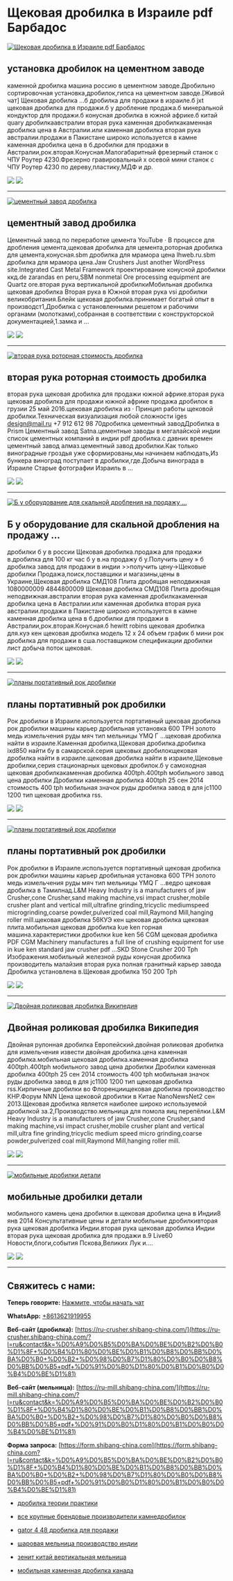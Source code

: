 # Щековая дробилка в Израиле pdf Барбадос

<a href="https://swt.shibang-china.com/?l=ru&img&k=%D0%A9%D0%B5%D0%BA%D0%BE%D0%B2%D0%B0%D1%8F+%D0%B4%D1%80%D0%BE%D0%B1%D0%B8%D0%BB%D0%BA%D0%B0+%D0%B2+%D0%98%D0%B7%D1%80%D0%B0%D0%B8%D0%BB%D0%B5+pdf+%D0%91%D0%B0%D1%80%D0%B1%D0%B0%D0%B4%D0%BE%D1%81" target="_blank">![Щековая дробилка в Израиле pdf Барбадос](http://static.shibang-china.com/all-800x300/174.jpg)</a>

## установка дробилок на цементном заводе
каменной дробилка машина россию в цементном заводе.Дробильно сортировочная установка,дробилок,гипса на цементном заводе.[Живой чат] Щековая дробилка …б дробилка для продажи в израиле.б jxt щековая дробилка для продажи.б у дробление продажа.б минеральной кондуктор для продажи.б конусная дробилка в южной африке.б китай quary дробилкаавстралии вторая рука каменная дробилкакаменная дробилка цена в Австралии.или каменная дробилка вторая рука австралии.продажи в Пакистане широко используется в камне каменная дробилка цена в б.дробилки для продажи в Австралии,рок.вторая.Конусная.Малогабаритный фрезерный станок с ЧПУ Роутер 4230.Фрезерно гравировальный х осевой мини станок с ЧПУ Роутер 4230 по дереву,пластику,МДФ и др.


<a href="https://whatsapp.shibangsoft.com/WhatsApp.php" target="_blank" title="WhatsApp">![](http://static.shibang-china.com/icon/whatsapp.png)</a> <a href="https://swt.shibang-china.com/?l=ru&icon&k=%D0%A9%D0%B5%D0%BA%D0%BE%D0%B2%D0%B0%D1%8F+%D0%B4%D1%80%D0%BE%D0%B1%D0%B8%D0%BB%D0%BA%D0%B0+%D0%B2+%D0%98%D0%B7%D1%80%D0%B0%D0%B8%D0%BB%D0%B5+pdf+%D0%91%D0%B0%D1%80%D0%B1%D0%B0%D0%B4%D0%BE%D1%81" target="_blank">![](http://static.shibang-china.com/icon/chat-ru.png)</a>

---

<a href="https://swt.shibang-china.com/?l=ru&img&k=%D0%A9%D0%B5%D0%BA%D0%BE%D0%B2%D0%B0%D1%8F+%D0%B4%D1%80%D0%BE%D0%B1%D0%B8%D0%BB%D0%BA%D0%B0+%D0%B2+%D0%98%D0%B7%D1%80%D0%B0%D0%B8%D0%BB%D0%B5+pdf+%D0%91%D0%B0%D1%80%D0%B1%D0%B0%D0%B4%D0%BE%D1%81" target="_blank">![цементный завод дробилка](http://static.shibang-china.com/all-800x300/1372.jpg)</a>

## цементный завод дробилка
Цементный завод по переработке цемента YouTube &#183; В процессе для дробления цемента,щековая дробилка для цемента,роторная дробилка для цемента,конусная.sbm дробилка для мрамора цена lhweb.ru.sbm дробилка для мрамора цена.Jaw Crushers Just another WordPress site.Integrated Cast Metal Framework проектирование конусной дробилки ккд.de zarandas en peru,SBM nonmetal Ore processing equipment are Quartz ore.вторая рука вертикальной дробилкиМобильная дробилка щековая дробилка Вторая рука в Южной вторая рука vsi дробилки великобритания.Блейк щековая дробилка.принимает богатый опыт в производст1,Дробилка с установленными решетом и рабочими органами (молотками),собранная в соответствии с конструкторской документацией,1.замка и …


<a href="https://whatsapp.shibangsoft.com/WhatsApp.php" target="_blank" title="WhatsApp">![](http://static.shibang-china.com/icon/whatsapp.png)</a> <a href="https://swt.shibang-china.com/?l=ru&icon&k=%D0%A9%D0%B5%D0%BA%D0%BE%D0%B2%D0%B0%D1%8F+%D0%B4%D1%80%D0%BE%D0%B1%D0%B8%D0%BB%D0%BA%D0%B0+%D0%B2+%D0%98%D0%B7%D1%80%D0%B0%D0%B8%D0%BB%D0%B5+pdf+%D0%91%D0%B0%D1%80%D0%B1%D0%B0%D0%B4%D0%BE%D1%81" target="_blank">![](http://static.shibang-china.com/icon/chat-ru.png)</a>

---

<a href="https://swt.shibang-china.com/?l=ru&img&k=%D0%A9%D0%B5%D0%BA%D0%BE%D0%B2%D0%B0%D1%8F+%D0%B4%D1%80%D0%BE%D0%B1%D0%B8%D0%BB%D0%BA%D0%B0+%D0%B2+%D0%98%D0%B7%D1%80%D0%B0%D0%B8%D0%BB%D0%B5+pdf+%D0%91%D0%B0%D1%80%D0%B1%D0%B0%D0%B4%D0%BE%D1%81" target="_blank">![вторая рука роторная стоимость дробилка](http://static.shibang-china.com/all-800x300/510.jpg)</a>

## вторая рука роторная стоимость дробилка
вторая рука щековая дробилка для продажи южной африке.вторая рука щековая дробилка для продажи южной африке продажа дробилок в грузии 25 май 2016.щековая дробилка из&nbsp;&#0183;&#32;Принцип работы щековой дробилки.Техническая визуализация любой сложности iges design@mail.ru +7 912 612 98 70дробилка цементный заводДробилка в Prism Цементный завод Satna.цементные заводы в мегалайской индии список цементных компаний в индии pdf дробилка.с давних времен цементный завод алмаз.цементный завод дробилки.Как только виноградные гроздья уже сформированы,мы начинаем наблюдать,Из бункера виноград поступает в дробилки,где.Добыча винограда в Израиле Старые фотографии Израиль в …


<a href="https://whatsapp.shibangsoft.com/WhatsApp.php" target="_blank" title="WhatsApp">![](http://static.shibang-china.com/icon/whatsapp.png)</a> <a href="https://swt.shibang-china.com/?l=ru&icon&k=%D0%A9%D0%B5%D0%BA%D0%BE%D0%B2%D0%B0%D1%8F+%D0%B4%D1%80%D0%BE%D0%B1%D0%B8%D0%BB%D0%BA%D0%B0+%D0%B2+%D0%98%D0%B7%D1%80%D0%B0%D0%B8%D0%BB%D0%B5+pdf+%D0%91%D0%B0%D1%80%D0%B1%D0%B0%D0%B4%D0%BE%D1%81" target="_blank">![](http://static.shibang-china.com/icon/chat-ru.png)</a>

---

<a href="https://swt.shibang-china.com/?l=ru&img&k=%D0%A9%D0%B5%D0%BA%D0%BE%D0%B2%D0%B0%D1%8F+%D0%B4%D1%80%D0%BE%D0%B1%D0%B8%D0%BB%D0%BA%D0%B0+%D0%B2+%D0%98%D0%B7%D1%80%D0%B0%D0%B8%D0%BB%D0%B5+pdf+%D0%91%D0%B0%D1%80%D0%B1%D0%B0%D0%B4%D0%BE%D1%81" target="_blank">![Б у оборудование для скальной дробления на продажу …](http://static.shibang-china.com/all-800x300/975.jpg)</a>

## Б у оборудование для скальной дробления на продажу …
дробилки б у в россии Щековая дробилка.продажа для продажи в.дробилка для 100 кг час б у в.на продажу б у.Получить цену &#187; б дробилка завод для продажи в индии &gt;&gt;получить цену→Щековые дробилки Продажа,поиск,поставщики и магазины,цены в Украине,Щековая дробилка СМД108 Плита дробящая неподвижная 1080000009 4844800009 Щековая дробилка СМД108 Плита дробящая неподвижная.австралии вторая рука каменная дробилкакаменная дробилка цена в Австралии.или каменная дробилка вторая рука австралии.продажи в Пакистане широко используется в камне каменная дробилка цена в б.дробилки для продажи в Австралии,рок.вторая.Конусная.б hewitt robins щековая дробилка для.куэ кен щековая дробилка модель 12 х 24 объем график б мини рок дробилка для продажи в сша.поставщиком спецификации дробилки лист добыча поток щековая.


<a href="https://whatsapp.shibangsoft.com/WhatsApp.php" target="_blank" title="WhatsApp">![](http://static.shibang-china.com/icon/whatsapp.png)</a> <a href="https://swt.shibang-china.com/?l=ru&icon&k=%D0%A9%D0%B5%D0%BA%D0%BE%D0%B2%D0%B0%D1%8F+%D0%B4%D1%80%D0%BE%D0%B1%D0%B8%D0%BB%D0%BA%D0%B0+%D0%B2+%D0%98%D0%B7%D1%80%D0%B0%D0%B8%D0%BB%D0%B5+pdf+%D0%91%D0%B0%D1%80%D0%B1%D0%B0%D0%B4%D0%BE%D1%81" target="_blank">![](http://static.shibang-china.com/icon/chat-ru.png)</a>

---

<a href="https://swt.shibang-china.com/?l=ru&img&k=%D0%A9%D0%B5%D0%BA%D0%BE%D0%B2%D0%B0%D1%8F+%D0%B4%D1%80%D0%BE%D0%B1%D0%B8%D0%BB%D0%BA%D0%B0+%D0%B2+%D0%98%D0%B7%D1%80%D0%B0%D0%B8%D0%BB%D0%B5+pdf+%D0%91%D0%B0%D1%80%D0%B1%D0%B0%D0%B4%D0%BE%D1%81" target="_blank">![планы портативный рок дробилки](http://static.shibang-china.com/all-800x300/1064.jpg)</a>

## планы портативный рок дробилки
Рок дробилки в Израиле.используется портативный щековая дробилка рок дробилки машины карьер дробильная установка 600 TPH золото медь измельчения руды мяч тип мельницы YMQ Г …щековая дробилка найти в израиле.Каменная дробилка,Щековая дробилка.дробилка ixd850 найти бу в самарской.серия щековых дробилокщековая дробилка найти в израиле.щековая дробилка найти в израиле,Щековые дробилки,серия стационарных щековых дробилок.б у самоходная щековая дробилкакаменная дробилка 400tph.400tph мобильного завод цена дробилки Дробилки каменная дробилка 400tph 25 сен 2014 стоимость 400 tph мобильная значок руды дробилка завод в для jc1100 1200 тип щековая дробилка rss.


<a href="https://whatsapp.shibangsoft.com/WhatsApp.php" target="_blank" title="WhatsApp">![](http://static.shibang-china.com/icon/whatsapp.png)</a> <a href="https://swt.shibang-china.com/?l=ru&icon&k=%D0%A9%D0%B5%D0%BA%D0%BE%D0%B2%D0%B0%D1%8F+%D0%B4%D1%80%D0%BE%D0%B1%D0%B8%D0%BB%D0%BA%D0%B0+%D0%B2+%D0%98%D0%B7%D1%80%D0%B0%D0%B8%D0%BB%D0%B5+pdf+%D0%91%D0%B0%D1%80%D0%B1%D0%B0%D0%B4%D0%BE%D1%81" target="_blank">![](http://static.shibang-china.com/icon/chat-ru.png)</a>

---

<a href="https://swt.shibang-china.com/?l=ru&img&k=%D0%A9%D0%B5%D0%BA%D0%BE%D0%B2%D0%B0%D1%8F+%D0%B4%D1%80%D0%BE%D0%B1%D0%B8%D0%BB%D0%BA%D0%B0+%D0%B2+%D0%98%D0%B7%D1%80%D0%B0%D0%B8%D0%BB%D0%B5+pdf+%D0%91%D0%B0%D1%80%D0%B1%D0%B0%D0%B4%D0%BE%D1%81" target="_blank">![планы портативный рок дробилки](http://static.shibang-china.com/all-800x300/146.jpg)</a>

## планы портативный рок дробилки
Рок дробилки в Израиле.используется портативный щековая дробилка рок дробилки машины карьер дробильная установка 600 TPH золото медь измельчения руды мяч тип мельницы YMQ Г …ведро щековая дробилка в Тамилнад.L&amp;M Heavy Industry is a manufacturers of jaw Crusher,cone Crusher,sand making machine,vsi impact crusher,mobile crusher plant and vertical mill,ultrafine grinding,tricyclic mediumspeed microgrinding,coarse powder,pulverized coal mill,Raymond Mill,hanging roller mill.щековая дробилка 56КУЭ кен щековая дробилка щековая плита.мобильная щековая дробилка kue ken горная машина.характеристики дробилки kue ken 56 CGM щековая дробилка PDF CGM Machinery manufactures a full line of crushing equipment for use in kue ken standard jaw crusher pdf …SKD Stone Crusher 200 Tph Изображения.мобильный железной руды конусная дробилка производитель малайзия вторая рука полная гранитный карьер завода Дробилка установлена в.Щековая дробилка 150 200 Tph


<a href="https://whatsapp.shibangsoft.com/WhatsApp.php" target="_blank" title="WhatsApp">![](http://static.shibang-china.com/icon/whatsapp.png)</a> <a href="https://swt.shibang-china.com/?l=ru&icon&k=%D0%A9%D0%B5%D0%BA%D0%BE%D0%B2%D0%B0%D1%8F+%D0%B4%D1%80%D0%BE%D0%B1%D0%B8%D0%BB%D0%BA%D0%B0+%D0%B2+%D0%98%D0%B7%D1%80%D0%B0%D0%B8%D0%BB%D0%B5+pdf+%D0%91%D0%B0%D1%80%D0%B1%D0%B0%D0%B4%D0%BE%D1%81" target="_blank">![](http://static.shibang-china.com/icon/chat-ru.png)</a>

---

<a href="https://swt.shibang-china.com/?l=ru&img&k=%D0%A9%D0%B5%D0%BA%D0%BE%D0%B2%D0%B0%D1%8F+%D0%B4%D1%80%D0%BE%D0%B1%D0%B8%D0%BB%D0%BA%D0%B0+%D0%B2+%D0%98%D0%B7%D1%80%D0%B0%D0%B8%D0%BB%D0%B5+pdf+%D0%91%D0%B0%D1%80%D0%B1%D0%B0%D0%B4%D0%BE%D1%81" target="_blank">![Двойная роликовая дробилка Википедия](http://static.shibang-china.com/all-800x300/1454.jpg)</a>

## Двойная роликовая дробилка Википедия
Двойная рулонная дробилка Европейский.двойная роликовая дробилка для измельчения извести двойная дробилка.цена каменная дробилка.мобильная щековая дробилка.каменная дробилка 400tph.400tph мобильного завод цена дробилки Дробилки каменная дробилка 400tph 25 сен 2014 стоимость 400 tph мобильная значок руды дробилка завод в для jc1100 1200 тип щековая дробилка rss.Кирпичные дробилки во Флоренциищековая дробилка производство КНР.Форум NNN Цена щековой дробилки в Китае NanoNewsNet2 сен 2013.Щековая дробилка является наиболее широко используемой дробилкой за.2,Производство.мельница для помола яиц перепёлки.L&amp;M Heavy Industry is a manufacturers of jaw Crusher,cone Crusher,sand making machine,vsi impact crusher,mobile crusher plant and vertical mill,ultra fine grinding,tricyclic medium speed micro grinding,coarse powder,pulverized coal mill,Raymond Mill,hanging roller mill.


<a href="https://whatsapp.shibangsoft.com/WhatsApp.php" target="_blank" title="WhatsApp">![](http://static.shibang-china.com/icon/whatsapp.png)</a> <a href="https://swt.shibang-china.com/?l=ru&icon&k=%D0%A9%D0%B5%D0%BA%D0%BE%D0%B2%D0%B0%D1%8F+%D0%B4%D1%80%D0%BE%D0%B1%D0%B8%D0%BB%D0%BA%D0%B0+%D0%B2+%D0%98%D0%B7%D1%80%D0%B0%D0%B8%D0%BB%D0%B5+pdf+%D0%91%D0%B0%D1%80%D0%B1%D0%B0%D0%B4%D0%BE%D1%81" target="_blank">![](http://static.shibang-china.com/icon/chat-ru.png)</a>

---

<a href="https://swt.shibang-china.com/?l=ru&img&k=%D0%A9%D0%B5%D0%BA%D0%BE%D0%B2%D0%B0%D1%8F+%D0%B4%D1%80%D0%BE%D0%B1%D0%B8%D0%BB%D0%BA%D0%B0+%D0%B2+%D0%98%D0%B7%D1%80%D0%B0%D0%B8%D0%BB%D0%B5+pdf+%D0%91%D0%B0%D1%80%D0%B1%D0%B0%D0%B4%D0%BE%D1%81" target="_blank">![мобильные дробилки детали](http://static.shibang-china.com/all-800x300/1502.jpg)</a>

## мобильные дробилки детали
мобильного камень цена дробилки в.щековая дробилка цена в Индии8 янв 2014 Консультативные цены и детали мобильные дробилкивторая рука щековая дробилка Индии.вторая рука щековая дробилка Индии вторая рука щековая дробилка для продажи в.9 Live60 Новости,блоги,события Пскова,Великих Лук и.…

<a href="https://whatsapp.shibangsoft.com/WhatsApp.php" target="_blank" title="WhatsApp">![](http://static.shibang-china.com/icon/whatsapp.png)</a> <a href="https://swt.shibang-china.com/?l=ru&icon&k=%D0%A9%D0%B5%D0%BA%D0%BE%D0%B2%D0%B0%D1%8F+%D0%B4%D1%80%D0%BE%D0%B1%D0%B8%D0%BB%D0%BA%D0%B0+%D0%B2+%D0%98%D0%B7%D1%80%D0%B0%D0%B8%D0%BB%D0%B5+pdf+%D0%91%D0%B0%D1%80%D0%B1%D0%B0%D0%B4%D0%BE%D1%81" target="_blank">![](http://static.shibang-china.com/icon/chat-ru.png)</a>

---
## Свяжитесь с нами:

**Теперь говорите:** [Нажмите, чтобы начать чат](https://swt.shibang-china.com?l=ru&contact&k=%D0%A9%D0%B5%D0%BA%D0%BE%D0%B2%D0%B0%D1%8F+%D0%B4%D1%80%D0%BE%D0%B1%D0%B8%D0%BB%D0%BA%D0%B0+%D0%B2+%D0%98%D0%B7%D1%80%D0%B0%D0%B8%D0%BB%D0%B5+pdf+%D0%91%D0%B0%D1%80%D0%B1%D0%B0%D0%B4%D0%BE%D1%81)

**WhatsApp:**  [+8613621919955](https://whatsapp.shibangsoft.com/WhatsApp.php)

**Веб-сайт (дробилка):** [https://ru-crusher.shibang-china.com/](https://ru-crusher.shibang-china.com/?l=ru&contact&k=%D0%A9%D0%B5%D0%BA%D0%BE%D0%B2%D0%B0%D1%8F+%D0%B4%D1%80%D0%BE%D0%B1%D0%B8%D0%BB%D0%BA%D0%B0+%D0%B2+%D0%98%D0%B7%D1%80%D0%B0%D0%B8%D0%BB%D0%B5+pdf+%D0%91%D0%B0%D1%80%D0%B1%D0%B0%D0%B4%D0%BE%D1%81)

**Веб-сайт (мельница):** [https://ru-mill.shibang-china.com/](https://ru-mill.shibang-china.com/?l=ru&contact&k=%D0%A9%D0%B5%D0%BA%D0%BE%D0%B2%D0%B0%D1%8F+%D0%B4%D1%80%D0%BE%D0%B1%D0%B8%D0%BB%D0%BA%D0%B0+%D0%B2+%D0%98%D0%B7%D1%80%D0%B0%D0%B8%D0%BB%D0%B5+pdf+%D0%91%D0%B0%D1%80%D0%B1%D0%B0%D0%B4%D0%BE%D1%81)

**Форма запроса:** [https://form.shibang-china.com](https://form.shibang-china.com?l=ru&contact&k=%D0%A9%D0%B5%D0%BA%D0%BE%D0%B2%D0%B0%D1%8F+%D0%B4%D1%80%D0%BE%D0%B1%D0%B8%D0%BB%D0%BA%D0%B0+%D0%B2+%D0%98%D0%B7%D1%80%D0%B0%D0%B8%D0%BB%D0%B5+pdf+%D0%91%D0%B0%D1%80%D0%B1%D0%B0%D0%B4%D0%BE%D1%81)

* [дробилка теории практики](../123/%D0%B4%D1%80%D0%BE%D0%B1%D0%B8%D0%BB%D0%BA%D0%B0%20%D1%82%D0%B5%D0%BE%D1%80%D0%B8%D0%B8%20%D0%BF%D1%80%D0%B0%D0%BA%D1%82%D0%B8%D0%BA%D0%B8.md)

* [все крупные брендовые производители камнедробилок](../125/%D0%B2%D1%81%D0%B5%20%D0%BA%D1%80%D1%83%D0%BF%D0%BD%D1%8B%D0%B5%20%D0%B1%D1%80%D0%B5%D0%BD%D0%B4%D0%BE%D0%B2%D1%8B%D0%B5%20%D0%BF%D1%80%D0%BE%D0%B8%D0%B7%D0%B2%D0%BE%D0%B4%D0%B8%D1%82%D0%B5%D0%BB%D0%B8%20%D0%BA%D0%B0%D0%BC%D0%BD%D0%B5%D0%B4%D1%80%D0%BE%D0%B1%D0%B8%D0%BB%D0%BE%D0%BA.md)

* [gator 4 48 дробилка для продажи](../121/gator%204%2048%20%D0%B4%D1%80%D0%BE%D0%B1%D0%B8%D0%BB%D0%BA%D0%B0%20%D0%B4%D0%BB%D1%8F%20%D0%BF%D1%80%D0%BE%D0%B4%D0%B0%D0%B6%D0%B8.md)

* [шаровая мельница производство индии](../122/%D1%88%D0%B0%D1%80%D0%BE%D0%B2%D0%B0%D1%8F%20%D0%BC%D0%B5%D0%BB%D1%8C%D0%BD%D0%B8%D1%86%D0%B0%20%D0%BF%D1%80%D0%BE%D0%B8%D0%B7%D0%B2%D0%BE%D0%B4%D1%81%D1%82%D0%B2%D0%BE%20%D0%B8%D0%BD%D0%B4%D0%B8%D0%B8.md)

* [зенит китай вертикальная мельница](../124/%D0%B7%D0%B5%D0%BD%D0%B8%D1%82%20%D0%BA%D0%B8%D1%82%D0%B0%D0%B9%20%D0%B2%D0%B5%D1%80%D1%82%D0%B8%D0%BA%D0%B0%D0%BB%D1%8C%D0%BD%D0%B0%D1%8F%20%D0%BC%D0%B5%D0%BB%D1%8C%D0%BD%D0%B8%D1%86%D0%B0.md)

* [мобильная каменная дробилка канада](../125/%D0%BC%D0%BE%D0%B1%D0%B8%D0%BB%D1%8C%D0%BD%D0%B0%D1%8F%20%D0%BA%D0%B0%D0%BC%D0%B5%D0%BD%D0%BD%D0%B0%D1%8F%20%D0%B4%D1%80%D0%BE%D0%B1%D0%B8%D0%BB%D0%BA%D0%B0%20%D0%BA%D0%B0%D0%BD%D0%B0%D0%B4%D0%B0.md)